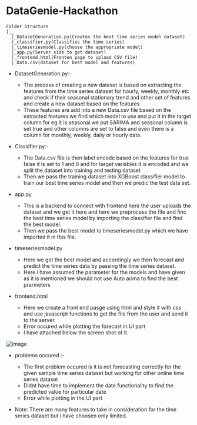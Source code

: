 # DataGenie-Hackathon

```
Folder Structure
|__
  |_DatasetGeneration.py(Creates the best time series model dataset)
  |_classifier.py(Classifies the time series)
  |_timeseriesmodel.py(choose the appropriate model)
  |_app.py(Server side to get dataset)
  |_frontend.html(Fronten page to upload CSV file)
  |_Data.csv(dataset for best model and features)
 ```

* DatasetGeneration.py:-

     - The process of creating a new dataset is based on extracting the features from the time series dataset for hourly, weekly, monthly etc and check if their seasonal stationary trend and other set of features and create a new dataset based on the features
     - These features are add into a new Data.csv file based on the extracted features we find which model to use and put it in the target column for eg it is seasonal we put SARIMA and seasonal column is set true and other columns are set to false and even there is a column for monthly, weekly, daily or hourly data.
* Classifier.py:-

    - The Data.csv file is then label encode based on the features for true false it is set to 1 and 0 and for target variables it is encoded and we split the dataset into training and testing dataset
    - Then we pass the training dataset into XGBoost classifier model to train our best time series model and then we predic the test data set.
* app.py

    - This is a backend to connect with frontend here the user uploads the dataset and we get it here and here we preprocess the file and finc the best time series model by importing the classifier file and find the best model.
    - Then we pass the best model to timeseriesmodel.py which we have imported it in this file.
* timeseriesmodel.py

   - Here we get the best model and accordingly we then forecast and predict the time series data by passing the time series dataset.
   - Here i have assumed the parameter for the models and have given as it is mentioned we should not use Auto arima to find the best prarmeters
* frontend.html

   - Here we create a front end pasge using html and style it with css and use javascript functions to get the file from the user and send it to the server.
   - Error occured while plotting the forecast in UI part
   - I have attached below the screen shot of it.
 
 
![image](https://user-images.githubusercontent.com/81963819/224550095-e9595c27-5f4e-485b-b3e7-c30f4752648e.png)


 * problems occured :-
 
     - The first problem occured is it is not forecasting correctly for the given sample time series dataset but working for other online time series dataset
     - Didnt have time to implement the date functionality to find the predicted value for particular date
     - Error while plotting in the UI part 
  
 * Note: There are many features to take in consideration for the time series dataset but i have choosen only limited. 

